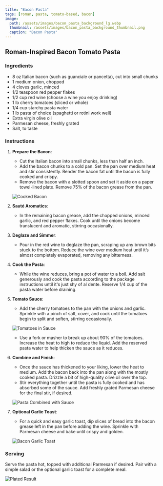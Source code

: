 ```yaml
---
title: "Bacon Pasta"
tags: [roman, pasta, tomato-based, bacon]
image: 
  path: /assets/images/bacon_pasta_background_lg.webp
  thumbnail: /assets/images/bacon_pasta_background_thumbnail.png
  caption: "Bacon Pasta"
---
```


## Roman-Inspired Bacon Tomato Pasta

### Ingredients
- 8 oz Italian bacon (such as guanciale or pancetta), cut into small chunks
- 1 medium onion, chopped
- 4 cloves garlic, minced
- 1/2 teaspoon red pepper flakes
- 1/2 cup red wine (choose a wine you enjoy drinking)
- 1 lb cherry tomatoes (sliced or whole)
- 1/4 cup starchy pasta water
- 1 lb pasta of choice (spaghetti or rotini work well)
- Extra virgin olive oil
- Parmesan cheese, freshly grated
- Salt, to taste

### Instructions

1. **Prepare the Bacon**:
   - Cut the Italian bacon into small chunks, less than half an inch.
   - Add the bacon chunks to a cold pan. Set the pan over medium heat and stir consistently. Render the bacon fat until the bacon is fully cooked and crispy.
   - Remove the bacon with a slotted spoon and set it aside on a paper towel-lined plate. Remove 75% of the bacon grease from the pan.

   ![Cooked Bacon](/assets/images/bacon_chunks.jpg)

2. **Sauté Aromatics**:
   - In the remaining bacon grease, add the chopped onions, minced garlic, and red pepper flakes. Cook until the onions become translucent and aromatic, stirring occasionally.

3. **Deglaze and Simmer**:
   - Pour in the red wine to deglaze the pan, scraping up any brown bits stuck to the bottom. Reduce the wine over medium heat until it’s almost completely evaporated, removing any bitterness.

4. **Cook the Pasta**:
   - While the wine reduces, bring a pot of water to a boil. Add salt generously and cook the pasta according to the package instructions until it's just shy of al dente. Reserve 1/4 cup of the pasta water before draining.

5. **Tomato Sauce**:
   - Add the cherry tomatoes to the pan with the onions and garlic. Sprinkle with a pinch of salt, cover, and cook until the tomatoes begin to split and soften, stirring occasionally.

   ![Tomatoes in Sauce](/assets/images/bacon_pasta_reducing_no_noodles.jpg)

   - Use a fork or masher to break up about 90% of the tomatoes. Increase the heat to high to reduce the liquid. Add the reserved pasta water to help thicken the sauce as it reduces.

6. **Combine and Finish**:
   - Once the sauce has thickened to your liking, lower the heat to medium. Add the bacon back into the pan along with the mostly cooked pasta. Drizzle a bit of high-quality olive oil over the top.
   - Stir everything together until the pasta is fully cooked and has absorbed some of the sauce. Add freshly grated Parmesan cheese for the final stir, if desired.

   ![Pasta Combined with Sauce](/assets/images/bacon_spaghetti.jpg)

7. **Optional Garlic Toast**:
   - For a quick and easy garlic toast, dip slices of bread into the bacon grease left in the pan before adding the wine. Sprinkle with Parmesan cheese and bake until crispy and golden.

   ![Bacon Garlic Toast](/assets/images/bacon_garlic_toast.jpg)

### Serving
Serve the pasta hot, topped with additional Parmesan if desired. Pair with a simple salad or the optional garlic toast for a complete meal.

![Plated Result](/assets/images/bacon_pasta_plated.jpg)
